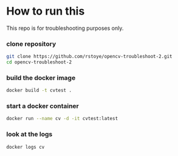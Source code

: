 # How to run this

This repo is for troubleshooting purposes only.

### clone repository

```sh
git clone https://github.com/rstoye/opencv-troubleshoot-2.git
cd opencv-troubleshoot-2
```

### build the docker image

```sh
docker build -t cvtest .
```

### start a docker container

```sh
docker run --name cv -d -it cvtest:latest
```

### look at the logs

```sh
docker logs cv
```
